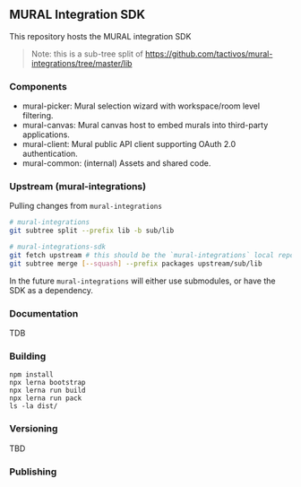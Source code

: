 ## MURAL Integration SDK

This repository hosts the MURAL integration SDK

> Note: this is a sub-tree split of https://github.com/tactivos/mural-integrations/tree/master/lib

### Components

- mural-picker: Mural selection wizard with workspace/room level filtering.
- mural-canvas: Mural canvas host to embed murals into third-party applications.
- mural-client: Mural public API client supporting OAuth 2.0 authentication.
- mural-common: (internal) Assets and shared code.

### Upstream (mural-integrations)

Pulling changes from `mural-integrations`

```bash
# mural-integrations
git subtree split --prefix lib -b sub/lib

# mural-integrations-sdk
git fetch upstream # this should be the `mural-integrations` local repository
git subtree merge [--squash] --prefix packages upstream/sub/lib
```

In the future `mural-integrations` will either use submodules, or have the SDK as a dependency.

### Documentation

TDB

### Building

```
npm install
npx lerna bootstrap
npx lerna run build
npx lerna run pack
ls -la dist/
```

### Versioning

TBD

### Publishing


